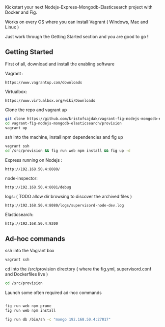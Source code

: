 

Kickstart your next Nodejs-Express-Mongodb-Elasticsearch project with Docker and Fig.

Works on every OS where you can install Vagrant ( Windows, Mac and Linux )

Just work through the Getting Started section and you are good to go !


Getting Started
---------------

First of all, download and install the enabling software

Vagrant :
```
https://www.vagrantup.com/downloads
```

Virtualbox:
```
https://www.virtualbox.org/wiki/Downloads
```

Clone the repo and vagrant up

```bash
git clone https://github.com/kristofsajdak/vagrant-fig-nodejs-mongodb-elasticsearch
cd vagrant-fig-nodejs-mongodb-elasticsearch/provision
vagrant up
```

ssh into the machine, install npm dependencies and fig up
```bash
vagrant ssh
cd /src/provision && fig run web npm install && fig up -d
```

Express running on Nodejs :
```
http://192.168.50.4:8080/
```

node-inspector:
```
http://192.168.50.4:8081/debug
```

logs: ( TODO allow dir browsing to discover the archived files )
```
http://192.168.50.4:8080/logs/supervisord-node-dev.log
```

Elasticsearch:
```
http://192.168.50.4:9200
```

Ad-hoc commands
---------------

ssh into the Vagrant box
```bash
vagrant ssh
```

cd into the /src/provision directory ( where the fig.yml, supervisord.conf and Dockerfiles live )
```bash
cd /src/provision
```

Launch some often required ad-hoc commands
```bash

fig run web npm prune
fig run web npm install

fig run db /bin/sh -c "mongo 192.168.50.4:27017"

```
